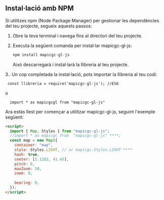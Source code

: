 ## Instal·lació amb NPM

Si utilitzes npm (Node Package Manager) per gestionar les dependències del teu projecte, segueix aquests passos:

1. Obre la teva terminal i navega fins al directori del teu projecte.

2. Executa la següent comanda per instal·lar mapicgc-gl-js:

   ```javascript
   npm install mapicgc-gl-js

   ```

   Això descarregarà i instal·larà la llibreria al teu projecte.

3.. Un cop completada la instal·lació, pots importar la llibreria al teu codi:

```
 const llibreria = require('mapicgc-gl-js'); //ES6
```

o

```
  import * as mapicgcgl from "mapicgc-gl-js"
```

Ara estàs llest per començar a utilitzar mapicgc-gl-js, seguint l'exemple següent:

```html
<script>
  import { Map, Styles } from "mapicgc-gl-js";
  //import * as mapicgc from  "mapicgc-gl-js" ****;
  const map = new Map({
    container: "map",
    style: Styles.LIGHT, // or mapicgc.Styles.LIGHT ****
    hash: true,
    center: [2.1282, 41.45],
    pitch: 0,
    maxZoom: 20,
    zoom: 8,
   
    bearing: 0,
  });
</script>
```

<!-- <p class="codepen" data-height="300" data-default-tab="js,result" data-slug-hash="eYXWyqd" data-editable="true" data-user="unitatgeostart" style="height: 300px; box-sizing: border-box; display: flex; align-items: center; justify-content: center; border: 2px solid; margin: 1em 0; padding: 1em;">
  <span>See the Pen <a href="https://codepen.io/unitatgeostart/pen/eYXWyqd">
  example-map-001</a> by unitatgeostart (<a href="https://codepen.io/unitatgeostart">@unitatgeostart</a>)
  on <a href="https://codepen.io">CodePen</a>.</span>
</p>
<script async src="https://cpwebassets.codepen.io/assets/embed/ei.js"></script> -->
